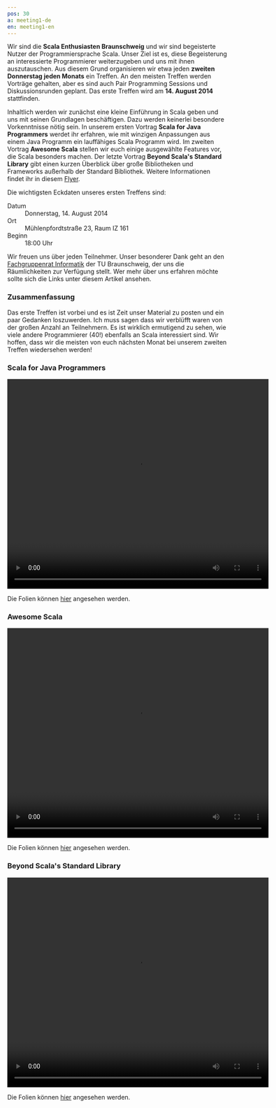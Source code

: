 ```yaml
---
pos: 30
a: meeting1-de
en: meeting1-en
---
```


Wir sind die **Scala Enthusiasten Braunschweig** und wir sind begeisterte Nutzer der Programmiersprache Scala.
Unser Ziel ist es, diese Begeisterung an interessierte Programmierer weiterzugeben und uns mit ihnen auszutauschen.
Aus diesem Grund organisieren wir etwa jeden **zweiten Donnerstag jeden Monats** ein Treffen.
An den meisten Treffen werden Vorträge gehalten, aber es sind auch Pair Programming Sessions und Diskussionsrunden geplant.
Das erste Treffen wird am **14. August 2014** stattfinden.

Inhaltlich werden wir zunächst eine kleine Einführung in Scala geben und uns mit seinen Grundlagen beschäftigen.
Dazu werden keinerlei besondere Vorkenntnisse nötig sein.
In unserem ersten Vortrag **Scala for Java Programmers** werdet ihr erfahren, wie mit winzigen Anpassungen aus einem Java Programm ein lauffähiges Scala Programm wird.
Im zweiten Vortrag **Awesome Scala** stellen wir euch einige ausgewählte Features vor, die Scala besonders machen.
Der letzte Vortrag **Beyond Scala's Standard Library** gibt einen kurzen Überblick über große Bibliotheken und Frameworks außerhalb der Standard Bibliothek.
Weitere Informationen findet ihr in diesem [Flyer](http://scala-bs.de/meetings/Scala-Enthusiasts-Braunschweig-Meeting-2014-08-14.pdf).

Die wichtigsten Eckdaten unseres ersten Treffens sind:

<dl>
    <dt>Datum</dt><dd>Donnerstag, 14. August 2014</dd>
    <dt>Ort</dt><dd>Mühlenpfordtstraße 23, Raum IZ 161</dd>
    <dt>Beginn</dt><dd>18:00 Uhr</dd>
</dl>

Wir freuen uns über jeden Teilnehmer.
Unser besonderer Dank geht an den [Fachgruppenrat Informatik](http://fginfo.cs.tu-bs.de) der TU Braunschweig, der uns die Räumlichkeiten zur Verfügung stellt. 
Wer mehr über uns erfahren möchte sollte sich die Links unter diesem Artikel ansehen.


### Zusammenfassung

Das erste Treffen ist vorbei und es ist Zeit unser Material zu posten und ein paar Gedanken loszuwerden.
Ich muss sagen dass wir verblüfft waren von der großen Anzahl an Teilnehmern.
Es ist wirklich ermutigend zu sehen, wie viele andere Programmierer (40!) ebenfalls an Scala interessiert sind.
Wir hoffen, dass wir die meisten von euch nächsten Monat bei unserem zweiten Treffen wiedersehen werden!


### Scala for Java Programmers

<video width="598" height="480" controls="controls">
    <source src="/videos/Meeting-1-Scala-for-Java-Programmers.mp4" type="video/mp4" />
    <source src="/videos/Meeting-1-Scala-for-Java-Programmers.ogg" type="video/ogg" />
    Dein Browser unterstützt den video Tag nicht.
</video>

Die Folien können [hier](/slides/Meeting-1-Scala-for-Java-Programmers.pdf) angesehen werden.


### Awesome Scala

<video width="598" height="480" controls="controls">
    <source src="/videos/Meeting-1-Awesome-Scala.mp4" type="video/mp4" />
    <source src="/videos/Meeting-1-Awesome-Scala.ogg" type="video/ogg" />
    Dein Browser unterstützt den video Tag nicht.
</video>

Die Folien können [hier](/slides/Meeting-1-Awesome-Scala.pdf) angesehen werden.


### Beyond Scala's Standard Library

<video width="598" height="480" controls="controls">
    <source src="/videos/Metting-1-Beyond-Scalas-Standard-Library.mp4" type="video/mp4" />
    <source src="/videos/Metting-1-Beyond-Scalas-Standard-Library.ogg" type="video/ogg" />
    Dein Browser unterstützt den video Tag nicht.
</video>

Die Folien können [hier](/slides/Metting-1-Beyond-Scalas-Standard-Library.pdf) angesehen werden.
